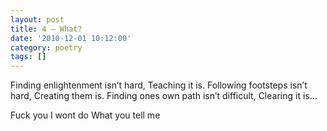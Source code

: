 ```yaml
---
layout: post
title: 4 – What?
date: '2010-12-01 10:12:00'
category: poetry
tags: []
---
```


Finding enlightenment isn’t hard,
Teaching it is.
Following footsteps isn’t hard,
Creating them is.
Finding ones own path isn’t difficult,
Clearing it is…

Fuck you I wont do
What you tell me
